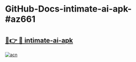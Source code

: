 # GitHub-Docs-intimate-ai-apk-#az661

# <h2><a href="https://andorid.site?title=intimate-ai-apk&ref=07A">🔗👉 🔴 intimate-ai-apk</a></h2>

[![acn](https://github.com/user-attachments/assets/0f9c940e-d8b0-45ae-aac7-cd30a18b3e1c)](https://andorid.site?title=intimate-ai-apk&ref=07A)

